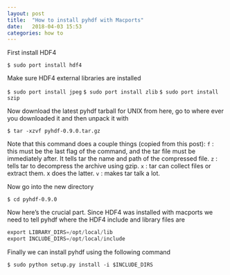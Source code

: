 ```yaml
---
layout: post
title:  "How to install pyhdf with Macports"
date:   2018-04-03 15:53
categories: how to
---
```


First install HDF4

`$ sudo port install hdf4`

Make sure HDF4 external libraries are installed

`$ sudo port install jpeg`
`$ sudo port install zlib`
`$ sudo port install szip`

Now download the latest pyhdf tarball for UNIX from here, go to where ever you downloaded it and then unpack it with

`$ tar -xzvf pyhdf-0.9.0.tar.gz`

Note that this command does a couple things (copied from this post):
`f` : this must be the last flag of the command, and the tar file must be immediately after. It tells tar the name and path of the compressed file.
`z` : tells tar to decompress the archive using gzip.
`x` : tar can collect files or extract them. x does the latter.
`v` : makes tar talk a lot.

Now go into the new directory

`$ cd pyhdf-0.9.0`

Now here’s the crucial part. Since HDF4 was installed with macports we need to tell pyhdf where the HDF4 include and library files are

```python
export LIBRARY_DIRS=/opt/local/lib
export INCLUDE_DIRS=/opt/local/include
```

Finally we can install pyhdf using the following command

`$ sudo python setup.py install -i $INCLUDE_DIRS`
